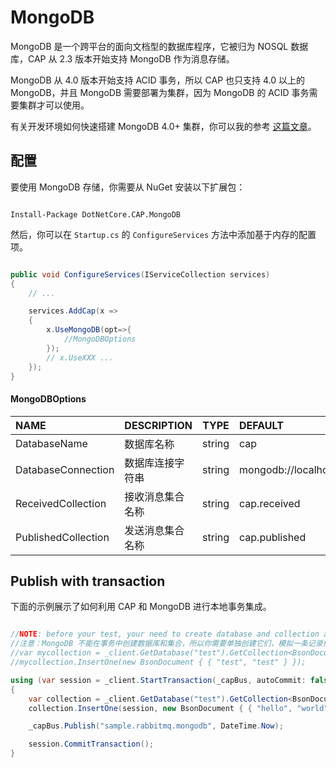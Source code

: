 # MongoDB

MongoDB 是一个跨平台的面向文档型的数据库程序，它被归为 NOSQL 数据库，CAP 从 2.3 版本开始支持 MongoDB 作为消息存储。 

MongoDB 从 4.0 版本开始支持 ACID 事务，所以 CAP 也只支持 4.0 以上的 MongoDB，并且 MongoDB 需要部署为集群，因为 MongoDB 的 ACID 事务需要集群才可以使用。

有关开发环境如何快速搭建 MongoDB 4.0+ 集群，你可以我的参考 [这篇文章](https://www.cnblogs.com/savorboard/p/mongodb-4-cluster-install.html)。

## 配置

要使用 MongoDB 存储，你需要从 NuGet 安装以下扩展包：

```shell

Install-Package DotNetCore.CAP.MongoDB

```

然后，你可以在 `Startup.cs` 的 `ConfigureServices` 方法中添加基于内存的配置项。

```csharp

public void ConfigureServices(IServiceCollection services)
{
    // ...

    services.AddCap(x =>
    {
        x.UseMongoDB(opt=>{
            //MongoDBOptions
        });
        // x.UseXXX ...
    });
}

```

#### MongoDBOptions

NAME | DESCRIPTION | TYPE | DEFAULT
:---|:---|---|:---
DatabaseName | 数据库名称 | string | cap 
DatabaseConnection | 数据库连接字符串 | string | mongodb://localhost:27017
ReceivedCollection | 接收消息集合名称 | string | cap.received
PublishedCollection | 发送消息集合名称 | string | cap.published

## Publish with transaction

下面的示例展示了如何利用 CAP 和 MongoDB 进行本地事务集成。

```csharp

//NOTE: before your test, your need to create database and collection at first
//注意：MongoDB 不能在事务中创建数据库和集合，所以你需要单独创建它们，模拟一条记录插入则会自动创建        
//var mycollection = _client.GetDatabase("test").GetCollection<BsonDocument>("test.collection");
//mycollection.InsertOne(new BsonDocument { { "test", "test" } });

using (var session = _client.StartTransaction(_capBus, autoCommit: false))
{
    var collection = _client.GetDatabase("test").GetCollection<BsonDocument>("test.collection");
    collection.InsertOne(session, new BsonDocument { { "hello", "world" } });

    _capBus.Publish("sample.rabbitmq.mongodb", DateTime.Now);

    session.CommitTransaction();
}
     
```